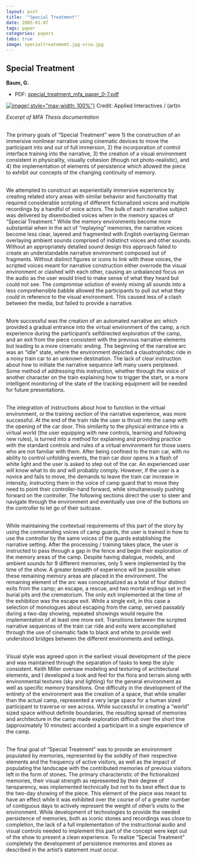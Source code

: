 ```yaml
---
layout: post
title: '"Special Treatment"'
date: 2005-01-07
tags: paper
categories: papers
tabs: true
image: specialtreatememt.jpg-srcw.jpg
---
```


## Special Treatment
**Baum, G.**
- PDF: [special_treatment_mfa_paper_0-7.pdf](/documents/special_treatment_mfa_paper_0-7.pdf)


[![image](https://www.evl.uic.edu/output/originals/specialtreatememt.jpg-srcw.jpg){:style="max-width: 100%"}](https://www.evl.uic.edu/output/originals/specialtreatememt.jpg-srcw.jpg)
Credit: Applied Interactives / (art)n

<em>Excerpt of MFA Thesis documentation</em><br><br>

The primary goals of &ldquo;Special Treatment&rdquo; were 1) the construction of an immersive nonlinear narrative using cinematic devices to move the participant into and out of full immersion, 2) the incorporation of control interface training into the narrative, 3) the creation of a visual environment consistent in physicality, visually cohesion (though not photo-realistic), and 4) the implementation of elements of persistence which allowed the piece to exhibit our concepts of the changing continuity of memory.<br><br>

We attempted to construct an experientially immersive experience by creating related story areas with similar behavior and functionality that required considerable scripting of different fictionalized voices and multiple recordings by a handful of voice actors. The bulk of each narrative subject was delivered by disembodied voices when in the memory spaces of &ldquo;Special Treatment.&rdquo; While the memory environments become more substantial when in the act of &ldquo;replaying&rdquo; memories, the narrative voices become less clear, layered and fragmented with English overlaying German overlaying ambient sounds comprised of indistinct voices and other sounds. Without an appropriately detailed sound design this approach failed to create an understandable narrative environment composed out of fragments. Without distinct figures or icons to link with these voices, the scripted voices meant for narrative construction either overrode the visual environment or clashed with each other, causing an unbalanced focus on the audio as the user would tried to make sense of what they heard but could not see. The compromise solution of evenly mixing all sounds into a less comprehensible babble allowed the participants to pull out what they could in reference to the visual environment. This caused less of a clash between the media, but failed to provide a narrative.<br><br>

More successful was the creation of an automated narrative arc which provided a gradual entrance into the virtual environment of the camp, a rich experience during the participant&rsquo;s selfdirected exploration of the camp, and an exit from the piece consistent with the previous narrative elements but leading to a more cinematic ending. The beginning of the narrative arc was an &ldquo;idle&rdquo; state, where the environment depicted a claustrophobic ride in a noisy train car to an unknown destination. The lack of clear instruction about how to initiate the narrative sequence left many users perplexed. Some method of addressing this instruction, whether through the voice of another character on the train explaining how to trigger the start, or a more intelligent monitoring of the state of the tracking equipment will be needed for future presentations.<br><br>

The integration of instructions about how to function in the virtual environment, or the training section of the narrative experience, was more successful. At the end of the train ride the user is thrust into the camp with the opening of the car door. This similarity to the physical entrance into a virtual world (the user equipping with new controls, learning and following new rules), is turned into a method for explaining and providing practice with the standard controls and rules of a virtual environment for those users who are not familiar with them. After being confined to the train car, with no ability to control unfolding events, the train car door opens in a flash of white light and the user is asked to step out of the car. An experienced user will know what to do and will probably comply. However, if the user is a novice and fails to move, the demands to leave the train car increase in intensity, instructing them in the voice of camp guard that to move they need to point their controller-hand forward, while simultaneously pushing forward on the controller. The following sections direct the user to steer and navigate through the environment and eventually use one of the buttons on the controller to let go of their suitcase.<br><br>

While maintaining the contextual requirements of this part of the story by using the commanding voices of camp guards, the user is trained in how to use the controller by the same voices of the guards establishing the narrative setting. After the processing / training takes place, the user is instructed to pass through a gap in the fence and begin their exploration of the memory areas of the camp. Despite having dialogue, models, and ambient sounds for 9 different memories, only 5 were implemented by the time of the show. A greater breadth of experience will be possible when these remaining memory areas are placed in the environment. The remaining element of the arc was conceptualized as a total of four distinct exits from the camp; an escape, a rescue, and two mortal endings set in the burial pits and the crematorium. The only exit implemented at the time of the exhibition was the escape exit. While a single exit, in this case a selection of monologues about escaping from the camp, served passably during a two-day showing, repeated showings would require the implementation of at least one more exit. Transitions between the scripted narrative sequences of the train car ride and exits were accomplished through the use of cinematic fade to black and white to provide well understood bridges between the different environments and settings.<br><br>

Visual style was agreed upon in the earliest visual development of the piece and was maintained through the separation of tasks to keep the style consistent. Keith Miller oversaw modeling and texturing of architectural elements, and I developed a look and feel for the flora and terrain along with environmental textures (sky and lighting) for the general environment as well as specific memory transitions. One difficulty in the development of the entirety of the environment was the creation of a space, that while smaller than the actual camp, represented a very large space for a human sized participant to traverse or see across. While successful in creating a &ldquo;world&rdquo; sized space without definite boundaries, the resulting spread of memories and architecture in the camp made exploration difficult over the short tme (approximately 10 minutes) accorded a participant in a single experience of the camp.<br><br>

The final goal of &ldquo;Special Treatment&rdquo; was to provide an environment populated by memories, represented by the solidity of their respective elements and the frequency of active visitors, as well as the impact of populating the landscape with the contributed memories of previous visitors left in the form of stones. The primary characteristic of the fictionalized memories, their visual strength as represented by their degree of tansparency, was implemented technically but not to its best effect due to the two-day showing of the piece. This element of the piece was meant to have an effect while it was exhibited over the course of of a greater number of contiguous days to actively represent the weight of other&rsquo;s visits to the environment. While development of technologies to provide the needed persistence of memories, both as iconic stones and recordings was close to completion, the lack of a full implementation of the instructional audio and visual controls needed to implement this part of the concept were kept out of the show to present a clean experience. To realize &ldquo;Special Treatment&rdquo; completely the development of persistence memories and stones as described in the artist&rsquo;s statement must occur.